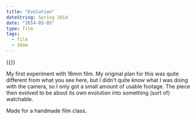 ```yaml
---
title: "Evolution"
dateString: Spring 2014
date: "2014-03-05"
type: film
tags:
  - film
  - 16mm
---
```


{{<vimeo id="88318673" class="video-frame aspect-ratio-4-3">}}

My first experiment with 16mm film. My original plan for this was quite different from what you see here, but I didn't quite know what I was doing with the camera, so I only got a small amount of usable footage. The piece then evolved to be about its own evolution into something (sort of) watchable.

Made for a handmade film class.
